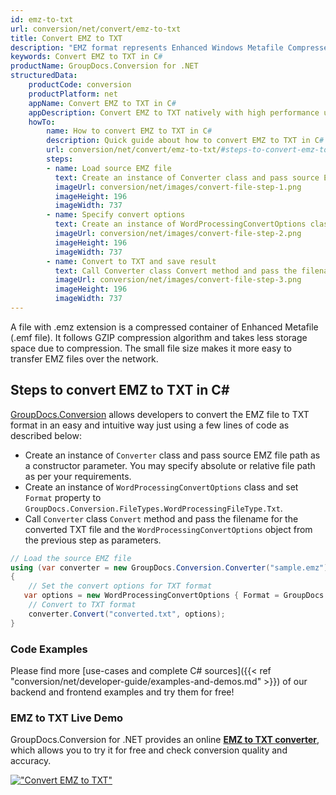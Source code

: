 ```yaml
---
id: emz-to-txt
url: conversion/net/convert/emz-to-txt
title: Convert EMZ to TXT
description: "EMZ format represents Enhanced Windows Metafile Compressed with .emz extension. Learn how to convert EMZ to TXT file programmatically in C# language using GroupDocs.Conversion for .NET library."
keywords: Convert EMZ to TXT in C#
productName: GroupDocs.Conversion for .NET
structuredData:
    productCode: conversion
    productPlatform: net
    appName: Convert EMZ to TXT in C#
    appDescription: Convert EMZ to TXT natively with high performance using C# language and server side GroupDocs.Conversion for .NET APIs, without the use of any software like Microsoft or Open Office.
    howTo:
        name: How to convert EMZ to TXT in C# 
        description: Quick guide about how to convert EMZ to TXT in C# with high performance and accuracy.
        url: conversion/net/convert/emz-to-txt/#steps-to-convert-emz-to-txt-in-c
        steps:
        - name: Load source EMZ file 
          text: Create an instance of Converter class and pass source EMZ file path as a constructor parameter. You may specify absolute or relative file path as per your requirements. 
          imageUrl: conversion/net/images/convert-file-step-1.png
          imageHeight: 196
          imageWidth: 737
        - name: Specify convert options 
          text: Create an instance of WordProcessingConvertOptions class.
          imageUrl: conversion/net/images/convert-file-step-2.png
          imageHeight: 196
          imageWidth: 737
        - name: Convert to TXT and save result 
          text: Call Converter class Convert method and pass the filename for the converted HTML file and the WordProcessingConvertOptions object from the previous step as parameters.
          imageUrl: conversion/net/images/convert-file-step-3.png
          imageHeight: 196
          imageWidth: 737
---
```


A file with .emz extension is a compressed container of Enhanced Metafile (.emf file). It follows GZIP compression algorithm and takes less storage space due to compression. The small file size makes it more easy to transfer EMZ files over the network.

## Steps to convert EMZ to TXT in C#

[GroupDocs.Conversion](https://products.groupdocs.com/conversion/net) allows developers to convert the EMZ file to TXT format in an easy and intuitive way just using a few lines of code as described below:

* Create an instance of `Converter` class and pass source EMZ file path as a constructor parameter. You may specify absolute or relative file path as per your requirements. 
* Create an instance of `WordProcessingConvertOptions` class and set `Format` property to `GroupDocs.Conversion.FileTypes.WordProcessingFileType.Txt`.
* Call `Converter` class `Convert` method and pass the filename for the converted TXT file and the `WordProcessingConvertOptions` object from the previous step as parameters.

```csharp
// Load the source EMZ file
using (var converter = new GroupDocs.Conversion.Converter("sample.emz"))
{
    // Set the convert options for TXT format
   var options = new WordProcessingConvertOptions { Format = GroupDocs.Conversion.FileTypes.WordProcessingFileType.Txt };
    // Convert to TXT format
    converter.Convert("converted.txt", options);
}
```

### Code Examples

Please find more [use-cases and complete C# sources]({{< ref "conversion/net/developer-guide/examples-and-demos.md" >}}) of our backend and frontend examples and try them for free!

### EMZ to TXT Live Demo

GroupDocs.Conversion for .NET provides an online [**EMZ to TXT converter**](https://products.groupdocs.app/conversion/emz-to-txt), which allows you to try it for free and check conversion quality and accuracy.

[!["Convert EMZ to TXT"](conversion/net/images/convert-to-txt/convert-emz-to-txt.png)](https://products.groupdocs.app/conversion/emz-to-txt)